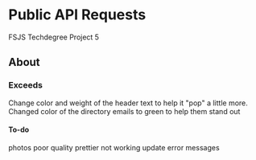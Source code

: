 # Public API Requests

FSJS Techdegree Project 5

## About

### Exceeds

Change color and weight of the header text to help it "pop" a little more.
Changed color of the directory emails to green to help them stand out

#### To-do

photos poor quality
prettier not working
update error messages
